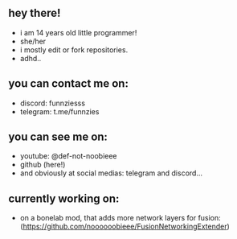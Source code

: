 ## hey there!

<!--
if you came here just to look for nothin
then leave atp :pray:

i mean, there is nothing secret.
i guess?
-->

- i am 14 years old little programmer!
- she/her
- i mostly edit or fork repositories.
- adhd..

## you can contact me on:
- discord: funnziesss
- telegram: t.me/funnzies

## you can see me on:
- youtube: @def-not-noobieee
- github (here!)
- and obviously at social medias: telegram and discord...

## currently working on:
- on a bonelab mod, that adds more network layers for fusion:
(https://github.com/noooooobieee/FusionNetworkingExtender)
